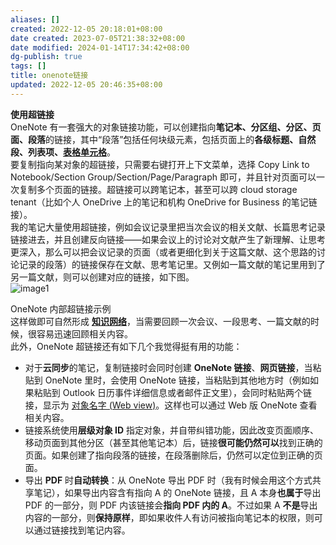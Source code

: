 ```yaml
---
aliases: []
created: 2022-12-05 20:18:01+08:00
date created: 2023-07-05T21:38:32+08:00
date modified: 2024-01-14T17:34:42+08:00
dg-publish: true
tags: []
title: onenote链接
updated: 2022-12-05 20:46:35+08:00
---
```


**使用超链接**  
OneNote 有一套强大的对象链接功能，可以创建指向**笔记本、分区组、分区、页面、段落**的链接，其中“段落”包括任何块级元素，包括页面上的**各级标题、自然段、列表项、[表格单元格](https://www.zhihu.com/search?q=%E8%A1%A8%E6%A0%BC%E5%8D%95%E5%85%83%E6%A0%BC&search_source=Entity&hybrid_search_source=Entity&hybrid_search_extra=%7B%22sourceType%22%3A%22answer%22%2C%22sourceId%22%3A1525594474%7D)**。  
要复制指向某对象的超链接，只需要右键打开上下文菜单，选择 Copy Link to Notebook/Section Group/Section/Page/Paragraph 即可，并且针对页面可以一次复制多个页面的链接。超链接可以跨笔记本，甚至可以跨 cloud storage tenant（比如个人 OneDrive 上的笔记和机构 OneDrive for Business 的笔记链接）。  
我的笔记大量使用超链接，例如会议记录里把当次会议的相关文献、长篇思考记录链接进去，并且创建反向链接——如果会议上的讨论对文献产生了新理解、让思考更深入，那么可以把会议记录的页面（或者更细化到关于这篇文献、这个思路的讨论记录的段落）的链接保存在文献、思考笔记里。又例如一篇文献的笔记里用到了另一篇文献，则可以创建对应的链接，如下图。  
![image1](/img/user/resources/attachments/image1-1.jpeg)

OneNote 内部超链接示例  
这样做即可自然形成 [**知识网络**](https://www.zhihu.com/search?q=%E7%9F%A5%E8%AF%86%E7%BD%91%E7%BB%9C&search_source=Entity&hybrid_search_source=Entity&hybrid_search_extra=%7B%22sourceType%22%3A%22answer%22%2C%22sourceId%22%3A1525594474%7D)，当需要回顾一次会议、一段思考、一篇文献的时候，很容易迅速回顾相关内容。  
此外，OneNote 超链接还有如下几个我觉得挺有用的功能：
- 对于**云同步**的笔记，复制链接时会同时创建 **OneNote 链接**、**网页链接**，当粘贴到 OneNote 里时，会使用 OneNote 链接，当粘贴到其他地方时（例如如果粘贴到 Outlook 日历事件详细信息或者邮件正文里），会同时粘贴两个链接，显示为 <u>对象名字 (Web view)</u>。这样也可以通过 Web 版 OneNote 查看相关内容。
- 链接系统使用**层级对象 ID** 指定对象，并自带纠错功能，因此改变页面顺序、移动页面到其他分区（甚至其他笔记本）后，链接**很可能仍然可以**找到正确的页面。如果创建了指向段落的链接，在段落删除后，仍然可以定位到正确的页面。
- 导出 **PDF** 时**自动转换**：从 OneNote 导出 PDF 时（我有时候会用这个方式共享笔记），如果导出内容含有指向 A 的 OneNote 链接，且 A 本身**也属于**导出 PDF 的一部分，则 PDF 内该链接会**指向 PDF 内的 A**。不过如果 A **不是**导出内容的一部分，则**保持原样**，即如果收件人有访问被指向笔记本的权限，则可以通过链接找到笔记内容。